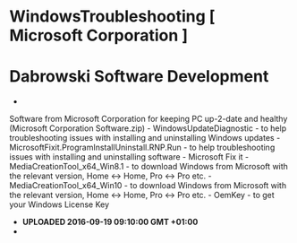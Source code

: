 
# WindowsTroubleshooting [ Microsoft Corporation ]
 # Dabrowski Software Development

- 
 Software from Microsoft Corporation for keeping PC up-2-date and healthy (Microsoft Corporation Software.zip)
    - WindowsUpdateDiagnostic - to help troubleshooting issues with installing and uninstalling Windows updates
    - MicrosoftFixit.ProgramInstallUninstall.RNP.Run - to help troubleshooting issues with installing and uninstalling software
    - Microsoft Fix it
    - MediaCreationTool_x64_Win8.1 - to download Windows from Microsoft with the relevant version, Home <-> Home, Pro <-> Pro etc.
    - MediaCreationTool_x64_Win10 - to download Windows from Microsoft with the relevant version, Home <-> Home, Pro <-> Pro etc.
    - OemKey - to get your Windows License Key
- <strong>UPLOADED 2016-09-19 09:10:00 GMT +01:00</strong>
- 
